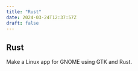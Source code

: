 ```yaml
---
title: "Rust"
date: 2024-03-24T12:37:57Z
draft: false
---
```


## Rust

Make a Linux app for GNOME using GTK and Rust.

